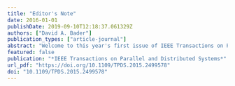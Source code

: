 ```yaml
---
title: "Editor's Note"
date: 2016-01-01
publishDate: 2019-09-10T12:18:37.061329Z
authors: ["David A. Bader"]
publication_types: ["article-journal"]
abstract: "Welcome to this year's first issue of IEEE Transactions on Parallel and Distributed Systems (TPDS). The author is privileged to serve our community proceeding into his third year as the editor-in-chief (EiC) of TPDS and looks forward to continuing his service to our growing community. Thank you to Prof. Manish Parashar from Rutgers University for his service role as the associate editor-in-chief of TPDS, and all of our associate editors. TPDS continues to be one of the healthiest IEEE Transactions. In the past 12 months, we've received 902 submissions, and reduced the time from submission to first decision from 75 days (as of January 2014) to 48 days on average now (as of November 2015). Our acceptance rate for the past 12 months is 24.4 % based upon our peer-review process and reflects a rigorous process for evaluating the top-tier research contributions in this area. TPDS is among the first IEEE Transactions to adopt the OnlinePlus publication model, and the abstract booklet and disk is distributed on a quarterly basis to subscribers. The EiC's goals are to increase the visibility and relevance of TPDS. IEEE is a hallmark of quality for technical publication. The value TPDS brings to the international community is in its collection of the highest quality research that is relevant to academia, industry, and laboratories. The topics covered by the leading research in the community change over time as technology rapidly changes in the parallel and distributed systems area, and the TPDS scope should be updated to reflect these areas of interest and 'hot topics' in the subfields of parallel and distributed systems. In 2014, the EiC worked with the community and the Computer Society to update and revise the Transaction's scope to highlight several new areas in exascale computing and big data. This revised scope brings these Transactions into better alignment with the IEEE Computer Society's flagship conferences in these areas."
featured: false
publication: "*IEEE Transactions on Parallel and Distributed Systems*"
url_pdf: "https://doi.org/10.1109/TPDS.2015.2499578"
doi: "10.1109/TPDS.2015.2499578"
---
```


